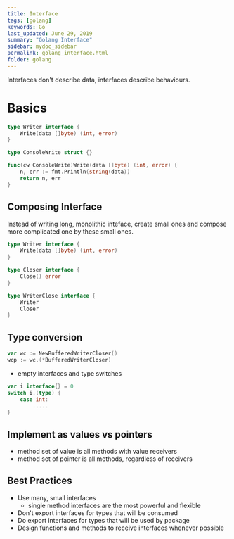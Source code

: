 ```yaml
---
title: Interface
tags: [golang]
keywords: Go
last_updated: June 29, 2019
summary: "Golang Interface"
sidebar: mydoc_sidebar
permalink: golang_interface.html
folder: golang
---
```

Interfaces don't describe data, interfaces describe behaviours. 

# Basics
```go
type Writer interface {
    Write(data []byte) (int, error)
}

type ConsoleWrite struct {}

func(cw ConsoleWrite)Write(data []byte) (int, error) {
    n, err := fmt.Println(string(data))
    return n, err
}
```

## Composing Interface
Instead of writing long, monolithic inteface, create small ones and compose more complicated one by these small ones. 
```go
type Writer interface {
    Write(data []byte) (int, error)
}

type Closer interface {
    Close() error
}

type WriterClose interface {
    Writer
    Closer
}
```

## Type conversion
```go
var wc := NewBufferedWriterCloser()
wcp := wc.(*BufferedWriterCloser)
```
* empty interfaces and type switches
```go
var i interface{} = 0
switch i.(type) {
    case int:
        .....
}
```

## Implement as values vs pointers
* method set of value is all methods with value receivers
* method set of pointer is all methods, regardless of receivers


## Best Practices
* Use many, small interfaces
    * single method interfaces are the most powerful and flexible
* Don't export interfaces for types that will be consumed
* Do export interfaces for types that will be used by package
* Design functions and methods to receive interfaces whenever possible

